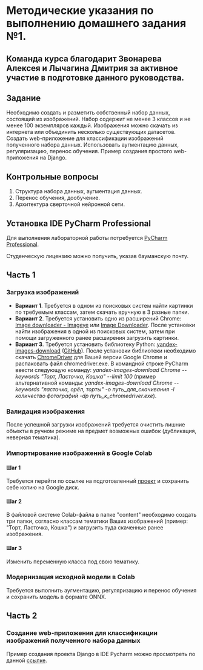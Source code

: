 # Методические указания по выполнению домашнего задания №1.
## Команда курса благодарит Звонарева Алексея и Лычагина Дмитрия за активное участие в подготовке данного руководства.
## Задание
Необходимо создать и разметить собственный набор данных, состоящий из изображений. Набор содержит не менее 3 классов и не менее 100 экземпляров каждый. Изображения можно скачать из интернета или объединить несколько существующих датасетов. Создать web-приложение для классификации изображений полученного набора данных. Использовать аугментацию данных, регуляризацию, перенос обучения. Пример создания простого web-приложения на Django.
## Контрольные вопросы
1. Структура набора данных, аугментация данных.
2. Перенос обучения, дообучение.
3. Архитектура сверточной нейронной сети.
## Установка IDE PyCharm Professional
Для выполнения лабораторной работы потребуется [PyCharm Professional](https://www.jetbrains.com/pycharm/download/#section=windows//).

Студенческую лицензию можно получить, указав бауманскую почту.
## Часть 1
### Загрузка изображений
+ **Вариант 1**. Требуется в одном из поисковых систем найти картинки по требуемым классам, затем скачать вручную в 3 разные папки.
+ **Вариант 2**. Требуется установить одно из расширений Chrome: [Image downloader - Imageye](https://chrome.google.com/webstore/detail/image-downloader-imageye/agionbommeaifngbhincahgmoflcikhm?hl=en-US//) или [Image Downloader](https://chrome.google.com/webstore/detail/image-downloader/cnpniohnfphhjihaiiggeabnkjhpaldj?hl=en-US//). После установки найти изображения в одной из поисковых систем, затем при помощи загруженного ранее расширения загрузить картинки.
+ **Вариант 3**. Требуется установить библиотеку Python: [yandex-images-download](https://pypi.org/project/yandex-images-download/?msclkid=b0148afab45011ec8358c9751dabcf63//) ([GitHub](https://github.com/doevent/yandex-images-downloader/?msclkid=b0155486b45011eca4a25458cfa90a0e//)). После установки библиотеки необходимо скачать [ChromeDriver](https://chromedriver.chromium.org/?msclkid=c622b0f0b45011ec8c6768a6d02ae314//) для Вашей версии Google Chrome и распаковать файл chromedriver.exe. В командной строке PyCharm ввести следующую команду: *yandex-images-download Chrome --keywords "Торт, Ласточка, Кошка" --limit 100* (пример альтернативной команды: *yandex-images-download Chrome --keywords "ласточка, орёл, торты" -o путь_для_скачивания -l количество фотографий -dp путь_к_chromedriver.exe*).
### Валидация изображения
После успешной загрузки изображений требуется очистить лишние объекты в ручном режиме на предмет возможных ошибок (дубликация, неверная тематика).
### Импортирование изображений в Google Colab 
#### Шаг 1
Требуется перейти по ссылке на подготовленный [проект](https://colab.research.google.com/drive/1eMUdI_cAvc9u0bPLXCrPJvq1Ngp4yLdI?usp=sharing#scrollTo=k7OkUQAlZMua//) и сохранить себе копию на Google диск.
#### Шаг 2
В файловой системе Colab-файла в папке "content" необходимо создать три папки, согласно классам тематики Ваших изображений (пример: "Торт, Ласточка, Кошка") и загрузить туда скаченные ранее изображения. 
#### Шаг 3
Изменить переменную класса под свою тематику.
### Модернизация исходной модели в Colab
Требуется выполнить аугментацию, регуляризацию и перенос обучения и сохранить модель в формате ONNX.
## Часть 2
### Создание web-приложения для классификации изображений полученного набора данных
Пример создания проекта Django в IDE Pycharm можно просмотреть по данной [ссылке](https://github.com/iu5team/iu5web-fall-2021/blob/main/tutorials/lab4/lab4_tutorial.md#%D0%BC%D0%B5%D1%82%D0%BE%D0%B4%D0%B8%D1%87%D0%B5%D1%81%D0%BA%D0%B8%D0%B5-%D1%83%D0%BA%D0%B0%D0%B7%D0%B0%D0%BD%D0%B8%D1%8F-%D0%BF%D0%BE-%D0%B2%D1%8B%D0%BF%D0%BE%D0%BB%D0%BD%D0%B5%D0%BD%D0%B8%D1%8E-%D0%BB%D0%B0%D0%B1%D0%BE%D1%80%D0%B0%D1%82%D0%BE%D1%80%D0%BD%D0%BE%D0%B9-%D1%80%D0%B0%D0%B1%D0%BE%D1%82%D1%8B-4//).


